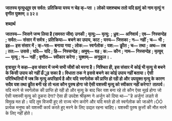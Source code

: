 **जातस्य मृत्युध्र्रुव एव सर्वत:** **प्रतिक्रिया यस्य न चेह क्−प्ता ।** **लोको यशश्चाथ ततो यदि ह्यमुं** **को नाम मृत्युं न वृणीत युक्तम् ॥ ३२॥** 

**शब्दार्थ** 

**जातस्य—** **जिसने जन्म लिया है (समस्त जीव) उनकी** **; मृत्यु:—** **मृत्यु:** **; ध्रुव:—** **अनिवार्य** **; एव—** **निस्सन्देह** **; सर्वत:—** **संसार** **में सर्वत्र** **; प्रतिक्रिया—** **बचने का उपाय, काट** **; यस्य—** **जिसका** **; न—** **नहीं** **; च—** **भी** **; इह—** **इस संसार में** **; क्−प्ता—** **बनाया** **गया** **; लोक:—** **स्वर्गलोक** **; यश:—** **कीॢत** **; च—** **तथा** **; अथ—** **तब** **; तत:—** **उससे** **; यदि—** **यदि** **; हि—** **निस्सन्देह** **; अमुम्—** **वह** **; क:—** **कौन** **; नाम—** **निस्सन्देह** **; मृत्युम्—** **मृत्यु** **; न—** **नहीं** **; वृणीत—** **स्वीकार करेगा** **; युक्तम्—** **अनुकूल।** **.** 

**वृत्रासुर ने कहा—इस संसार में जन्मे सभी जीवों को मरना है। निश्चित ही, इस संसार में** **कोई भी मृत्यु से बचने के किसी उपाय को नहीं ढँूढ सका है। विधाता तक ने इससे बचने** **का कोई उपाय नहीं बताया। ऐसी परिस्थितियों में जब कि मृत्यु अपरिहार्य है और यदि** **स्वर्गलोक की प्राप्ति हो रही हो और उपयुक्त मृत्यु के कारण सदैव यश तथा कीॢत बनी रहे** **तो भला कौन पुरुष होगा जो ऐसी यशस्वी मृत्यु को स्वीकार नहीं करेगा?** **तात्पर्य :** यदि मरने से स्वर्गलोक की प्राप्ति हो रही हो और मृत्यु के बाद चिर यश बना रहे तो कौन ऐसा मूर्ख होगा जो ऐसी यशस्वी मृत्यु को ठुकरा देगा? ऐसा ही उपदेश श्रीकृष्ण ने अर्जुन को दिया था—''हे अर्जुन! लडऩे से विमुख मत हो। यदि तुम विजयी हुए तो राज्य भोग करोगे और यदि मरते हो तो स्वर्गलोक को जाओगे।ÓÓ प्रत्येक मनुष्य को यशस्वी कार्य करते हुए मरने के लिए उद्यत रहना चाहिए। यशस्वी पुरुष कुत्तों की मौत मरने के लिए नहीं होते।  